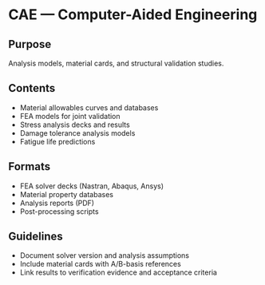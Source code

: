 # CAE — Computer-Aided Engineering

## Purpose
Analysis models, material cards, and structural validation studies.

## Contents
- Material allowables curves and databases
- FEA models for joint validation
- Stress analysis decks and results
- Damage tolerance analysis models
- Fatigue life predictions

## Formats
- FEA solver decks (Nastran, Abaqus, Ansys)
- Material property databases
- Analysis reports (PDF)
- Post-processing scripts

## Guidelines
- Document solver version and analysis assumptions
- Include material cards with A/B-basis references
- Link results to verification evidence and acceptance criteria

